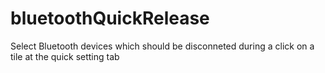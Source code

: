 # bluetoothQuickRelease
Select Bluetooth devices which should be disconneted during a click on a tile at the  quick setting tab
